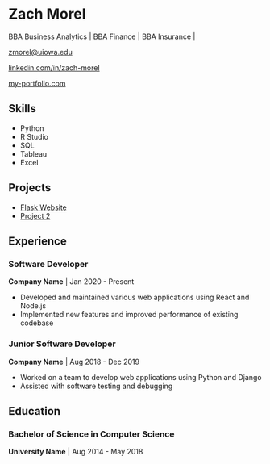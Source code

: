 <!-- Your Name -->
# Zach Morel

<!-- Your Bio -->
BBA Business Analytics | BBA Finance | BBA Insurance | 

<!-- Your Email -->
zmorel@uiowa.edu

<!-- Your LinkedIn -->
[linkedin.com/in/zach-morel](https://www.linkedin.com/in/zach-morel)

<!-- Your Portfolio -->
[my-portfolio.com](https://my-portfolio.com)

## Skills
- Python
- R Studio
- SQL
- Tableau
- Excel

## Projects
- [Flask Website](https://github.com/zmorel/PairProgramming)
- [Project 2](https://github.com/zmorel/morel-loan-calculator)

## Experience
### Software Developer
**Company Name** | Jan 2020 - Present
- Developed and maintained various web applications using React and Node.js
- Implemented new features and improved performance of existing codebase

### Junior Software Developer
**Company Name** | Aug 2018 - Dec 2019
- Worked on a team to develop web applications using Python and Django
- Assisted with software testing and debugging

## Education
### Bachelor of Science in Computer Science
**University Name** | Aug 2014 - May 2018





<!--
**zmorel/zmorel** is a ✨ _special_ ✨ repository because its `README.md` (this file) appears on your GitHub profile.

Here are some ideas to get you started:

- 🔭 I’m currently working on ...
- 🌱 I’m currently learning ...
- 👯 I’m looking to collaborate on ...
- 🤔 I’m looking for help with ...
- 💬 Ask me about ...
- 📫 How to reach me: ...
- 😄 Pronouns: ...
- ⚡ Fun fact: ...
-->
